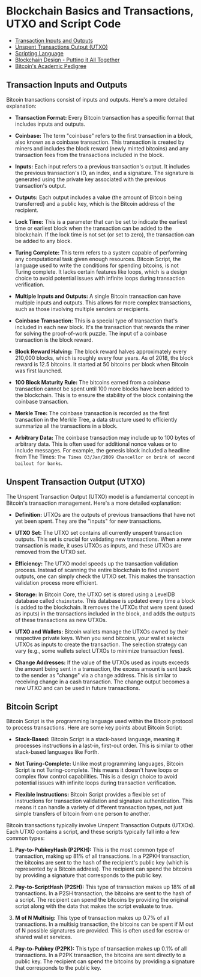 # Blockchain Basics and Transactions, UTXO and Script Code
- [Transaction Inputs and Outputs](#transaction-inputs-and-outputs)
- [Unspent Transactions Output (UTXO)](#unspent-transactions-output-utxo)
- [Scripting Language](#scripting-language)
- [Blockchain Design - Putting it All Together](#blockchain-design-putting-it-all-together)
- [Bitcoin's Academic Pedigree](#bitcoins-academic-pedigree)

## Transaction Inputs and Outputs

Bitcoin transactions consist of inputs and outputs. Here's a more detailed explanation:

- **Transaction Format:** Every Bitcoin transaction has a specific format that includes inputs and outputs.

- **Coinbase:** The term "coinbase" refers to the first transaction in a block, also known as a coinbase transaction. This transaction is created by miners and includes the block reward (newly minted bitcoins) and any transaction fees from the transactions included in the block.

- **Inputs:** Each input refers to a previous transaction's output. It includes the previous transaction's ID, an index, and a signature. The signature is generated using the private key associated with the previous transaction's output.

- **Outputs:** Each output includes a value (the amount of Bitcoin being transferred) and a public key, which is the Bitcoin address of the recipient.

- **Lock Time:** This is a parameter that can be set to indicate the earliest time or earliest block when the transaction can be added to the blockchain. If the lock time is not set (or set to zero), the transaction can be added to any block.

- **Turing Complete:** This term refers to a system capable of performing any computational task given enough resources. Bitcoin Script, the language used to write the conditions for spending bitcoins, is not Turing complete. It lacks certain features like loops, which is a design choice to avoid potential issues with infinite loops during transaction verification.

- **Multiple Inputs and Outputs:** A single Bitcoin transaction can have multiple inputs and outputs. This allows for more complex transactions, such as those involving multiple senders or recipients.

- **Coinbase Transaction:** This is a special type of transaction that's included in each new block. It's the transaction that rewards the miner for solving the proof-of-work puzzle. The input of a coinbase transaction is the block reward.

- **Block Reward Halving:** The block reward halves approximately every 210,000 blocks, which is roughly every four years. As of 2018, the block reward is 12.5 bitcoins. It started at 50 bitcoins per block when Bitcoin was first launched.

- **100 Block Maturity Rule:** The bitcoins earned from a coinbase transaction cannot be spent until 100 more blocks have been added to the blockchain. This is to ensure the stability of the block containing the coinbase transaction.

- **Merkle Tree:** The coinbase transaction is recorded as the first transaction in the Merkle Tree, a data structure used to efficiently summarize all the transactions in a block.

- **Arbitrary Data:** The coinbase transaction may include up to 100 bytes of arbitrary data. This is often used for additional nonce values or to include messages. For example, the genesis block included a headline from The Times: `The Times 03/Jan/2009 Chancellor on brink of second bailout for banks`.

## Unspent Transaction Output (UTXO)

The Unspent Transaction Output (UTXO) model is a fundamental concept in Bitcoin's transaction management. Here's a more detailed explanation:

- **Definition:** UTXOs are the outputs of previous transactions that have not yet been spent. They are the "inputs" for new transactions.

- **UTXO Set:** The UTXO set contains all currently unspent transaction outputs. This set is crucial for validating new transactions. When a new transaction is made, it uses UTXOs as inputs, and these UTXOs are removed from the UTXO set.

- **Efficiency:** The UTXO model speeds up the transaction validation process. Instead of scanning the entire blockchain to find unspent outputs, one can simply check the UTXO set. This makes the transaction validation process more efficient.

- **Storage:** In Bitcoin Core, the UTXO set is stored using a LevelDB database called `chainstate`. This database is updated every time a block is added to the blockchain. It removes the UTXOs that were spent (used as inputs) in the transactions included in the block, and adds the outputs of these transactions as new UTXOs.

- **UTXO and Wallets:** Bitcoin wallets manage the UTXOs owned by their respective private keys. When you send bitcoins, your wallet selects UTXOs as inputs to create the transaction. The selection strategy can vary (e.g., some wallets select UTXOs to minimize transaction fees).

- **Change Addresses:** If the value of the UTXOs used as inputs exceeds the amount being sent in a transaction, the excess amount is sent back to the sender as "change" via a change address. This is similar to receiving change in a cash transaction. The change output becomes a new UTXO and can be used in future transactions.


## Bitcoin Script 

Bitcoin Script is the programming language used within the Bitcoin protocol to process transactions. Here are some key points about Bitcoin Script:

- **Stack-Based:** Bitcoin Script is a stack-based language, meaning it processes instructions in a last-in, first-out order. This is similar to other stack-based languages like Forth.

- **Not Turing-Complete:** Unlike most programming languages, Bitcoin Script is not Turing-complete. This means it doesn't have loops or complex flow control capabilities. This is a design choice to avoid potential issues with infinite loops during transaction verification.

- **Flexible Instructions:** Bitcoin Script provides a flexible set of instructions for transaction validation and signature authentication. This means it can handle a variety of different transaction types, not just simple transfers of bitcoin from one person to another.

Bitcoin transactions typically involve Unspent Transaction Outputs (UTXOs). Each UTXO contains a script, and these scripts typically fall into a few common types:

1. **Pay-to-PubkeyHash (P2PKH):** This is the most common type of transaction, making up 81% of all transactions. In a P2PKH transaction, the bitcoins are sent to the hash of the recipient's public key (which is represented by a Bitcoin address). The recipient can spend the bitcoins by providing a signature that corresponds to the public key.

2. **Pay-to-ScriptHash (P2SH):** This type of transaction makes up 18% of all transactions. In a P2SH transaction, the bitcoins are sent to the hash of a script. The recipient can spend the bitcoins by providing the original script along with the data that makes the script evaluate to true.

3. **M of N Multisig:** This type of transaction makes up 0.7% of all transactions. In a multisig transaction, the bitcoins can be spent if M out of N possible signatures are provided. This is often used for escrow or shared wallet services.

4. **Pay-to-Pubkey (P2PK):** This type of transaction makes up 0.1% of all transactions. In a P2PK transaction, the bitcoins are sent directly to a public key. The recipient can spend the bitcoins by providing a signature that corresponds to the public key.